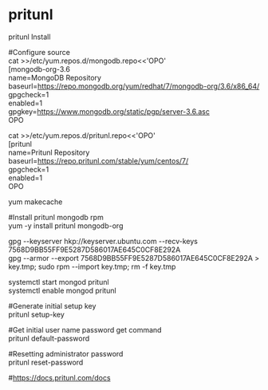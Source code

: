 # pritunl
pritunl Install

#Configure source  
cat >>/etc/yum.repos.d/mongodb.repo<<'OPO'  
[mongodb-org-3.6  
name=MongoDB Repository  
baseurl=https://repo.mongodb.org/yum/redhat/7/mongodb-org/3.6/x86_64/  
gpgcheck=1  
enabled=1  
gpgkey=https://www.mongodb.org/static/pgp/server-3.6.asc  
OPO  

cat >>/etc/yum.repos.d/pritunl.repo<<'OPO'  
[pritunl  
name=Pritunl Repository  
baseurl=https://repo.pritunl.com/stable/yum/centos/7/  
gpgcheck=1  
enabled=1  
OPO  
  
yum makecache  

#Install pritunl mongodb rpm  
yum -y install pritunl mongodb-org  

gpg --keyserver hkp://keyserver.ubuntu.com --recv-keys 7568D9BB55FF9E5287D586017AE645C0CF8E292A  
gpg --armor --export 7568D9BB55FF9E5287D586017AE645C0CF8E292A > key.tmp; sudo rpm --import key.tmp; rm -f key.tmp  


systemctl start mongod pritunl  
systemctl enable mongod pritunl  


#Generate initial setup key  
pritunl setup-key  

#Get initial user name password get command  
pritunl default-password  

#Resetting administrator password  
pritunl reset-password  

#https://docs.pritunl.com/docs  


